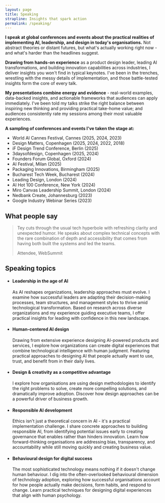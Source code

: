 ```yaml
---
layout: page
title: Speaking
strapline: Insights that spark action
permalink: /speaking/
---
```


**I speak at global conferences and events about the practical realities of implementing AI, leadership, and design in today's organisations.** Not abstract theories or distant futures, but what's actually working right now - and what's harder than the headlines suggest.

**Drawing from hands-on experience** as a product design leader, leading AI transformations, and building innovation capabilities across industries, I deliver insights you won't find in typical keynotes. I've been in the trenches, wrestling with the messy details of implementation, and those battle-tested insights form the core of every talk.

**My presentations combine energy and evidence** - real-world examples, data-backed insights, and actionable frameworks that audiences can apply immediately. I've been told my talks strike the right balance between inspiring new thinking and providing practical take-home value; and  audiences consistently rate my sessions among their most valuable experiences.

**A sampling of conferences and events I've taken the stage at:**
- World AI Cannes Festival, Cannes (2025, 2024, 2023)
- Design Matters, Copenhagen (2025, 2024, 2022, 2018)
- iF Design Trend Conference, Berlin (2025)
- 3daysofdesign, Copenhagen (2025, 2024)
- Founders Forum Global, Oxford (2024)
- AI Festival, Milan (2025)
- Packaging Innovations, Birmingham (2025)
- Bucharest Tech Week, Bucharest (2024)
- Leading Design, London (2024)
- AI Hot 100 Conference, New York (2024)
- Miro Canvas Leadership Summit, London (2024)
- Nedbank Create, Johannesburg (2023)
- Google Industry Webinar Series (2023)

## What people say

> Tey cuts through the usual tech hyperbole with refreshing clarity and unexpected humor. He speaks about complex technical concepts with the rare combination of depth and accessibility that comes from having both built the systems and led the teams.
>
> Attendee, WebSummit

## Speaking topics

<ul class="post-list">
	<li>
		<h4>Leadership in the age of AI</h4>
		As AI reshapes organizations, leadership approaches must evolve. I examine how successful leaders are adapting their decision-making processes, team structures, and management styles to thrive amid technological transformation. Based on research across diverse organizations and my experience guiding executive teams, I offer practical insights for leading with confidence in this new landscape.
	</li>
	<li>
		<h4>Human-centered AI design</h4>
		Drawing from extensive experience designing AI-powered products and services, I explore how organizations can create digital experiences that combine technological intelligence with human judgment. Featuring practical approaches to designing AI that people actually want to use, trust, and benefit from in their daily lives.
	</li>
	<li>
		<h4>Design & creativity as a competitive advantage</h4>
		I explore how organisations are using design methodologies to identify the right problems to solve, create more compelling solutions, and dramatically improve adoption. Discover how design approaches can be a powerful driver of business growth.
	</li>
	<li>
		<h4>Responsible AI development</h4>
		Ethics isn't just a theoretical concern in AI - it's a practical implementation challenge. I share concrete approaches to building responsible AI, from identifying potential issues early to creating governance that enables rather than hinders innovation. Learn how forward-thinking organisations are addressing bias, transparency, and accountability while still moving quickly and creating business value.
	</li>
	<li>
		<h4>Behavioural design for digital success</h4>
		The most sophisticated technology means nothing if it doesn't change human behaviour. I dig into the often-overlooked behavioural dimension of technology adoption, exploring how successful organisations account for how people actually make decisions, form habits, and respond to change. Learn practical techniques for designing digital experiences that align with human psychology.
	</li>
</ul>